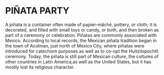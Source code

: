 # PIÑATA PARTY

A piñata is a container often made of papier-mâché, pottery, or cloth; it is decorated, and filled with small toys or candy, or both, and then broken as part of a ceremony or celebration. Piñatas are commonly associated with Mexico. According to local records, the Mexican piñata tradition began in the town of Acolman, just north of Mexico City, where piñatas were introduced for catechism purposes as well as to co-opt the Huitzilopochtli ceremony. Today, the piñata is still part of Mexican culture, the cultures of other countries in Latin America,as well as the United States, but it has mostly lost its religious character.
